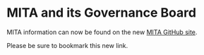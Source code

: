 # MITA and its Governance Board

MITA information can now be found on the new [MITA GitHub site](cmsgov.github.io/Medicaid-Information-Technology-Architecture-MITA/).  

Please be sure to bookmark this new link.
